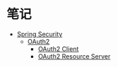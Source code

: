 # 笔记

* [Spring Security](spring-security/note)
  * [OAuth2](spring-security/oauth2)
    * [OAuth2 Client](spring-security/oauth2-client)
    * [OAuth2 Resource Server](spring-security/oauth2-resource-server)

